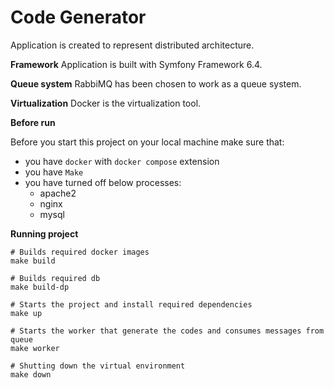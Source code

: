 Code Generator
===
Application is created to represent distributed architecture.

**Framework** Application is built with Symfony Framework 6.4.

**Queue system** RabbiMQ has been chosen to work as a queue system.

**Virtualization** Docker is the virtualization tool.

**Before run**

Before you start this project on your local machine make sure that:
* you have `docker` with `docker compose` extension
* you have `Make`
* you have turned off below processes:
  * apache2
  * nginx
  * mysql

**Running project**

```shell
# Builds required docker images
make build
```

```shell
# Builds required db
make build-dp
```

```shell
# Starts the project and install required dependencies
make up
```

```shell
# Starts the worker that generate the codes and consumes messages from queue
make worker
```

```shell
# Shutting down the virtual environment
make down
```
